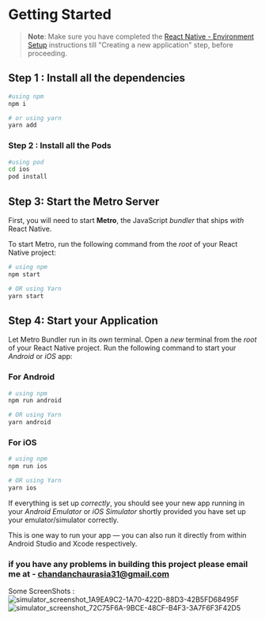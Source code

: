 
# Getting Started

>**Note**: Make sure you have completed the [React Native - Environment Setup](https://reactnative.dev/docs/environment-setup) instructions till "Creating a new application" step, before proceeding.
## Step 1 : Install all the dependencies
```bash 
#using npm 
npm i

# or using yarn
yarn add 
```
### Step 2 : Install all the Pods
```bash
#using pod
cd ios
pod install
```

## Step 3: Start the Metro Server

First, you will need to start **Metro**, the JavaScript _bundler_ that ships _with_ React Native.

To start Metro, run the following command from the _root_ of your React Native project:

```bash
# using npm
npm start

# OR using Yarn
yarn start
```

## Step 4: Start your Application

Let Metro Bundler run in its _own_ terminal. Open a _new_ terminal from the _root_ of your React Native project. Run the following command to start your _Android_ or _iOS_ app:

### For Android

```bash
# using npm
npm run android

# OR using Yarn
yarn android
```

### For iOS

```bash
# using npm
npm run ios

# OR using Yarn
yarn ios
```

If everything is set up _correctly_, you should see your new app running in your _Android Emulator_ or _iOS Simulator_ shortly provided you have set up your emulator/simulator correctly.

This is one way to run your app — you can also run it directly from within Android Studio and Xcode respectively.

### if you have any problems in building this project please email me at - chandanchaurasia31@gmail.com


Some ScreenShots : 
![simulator_screenshot_1A9EA9C2-1A70-422D-88D3-42B5FD68495F](https://github.com/chandan2911/MoviesApp/assets/109072815/818ce3bb-a895-49ba-b248-f9f3ddc3eb91)
![simulator_screenshot_72C75F6A-9BCE-48CF-B4F3-3A7F6F3F42D5](https://github.com/chandan2911/MoviesApp/assets/109072815/bea2d3e7-934b-46cd-81b7-27d4d750b101)

